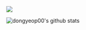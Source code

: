 <img src="https://capsule-render.vercel.app/api?type=waving&color=#000000&height=200&section=header&text=DongYeop Github&fontSize=90" />

![dongyeop00's github stats](https://github-readme-stats.vercel.app/api?username=dongyeop00&show_icons=true&theme=great-gatsby)
